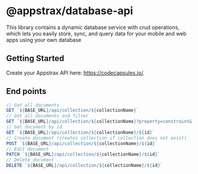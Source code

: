 # @appstrax/database-api

This library contains a dynamic database service with crud operations, which lets you easily store, sync, and query data for your mobile and web apps using your own database

## Getting Started

Create your Appstrax API here: https://codecapsules.io/.

## End points

```javascript
// Get all documents
GET `${BASE_URL}/api/collection/${collectionName}`
// Get all documents and filter
GET `${BASE_URL}/api/collection/${collectionName}?property=constraint&...`
// Get document by id
GET `${BASE_URL}/api/collection/${collectionName}/${id}`
// Create document (creates collection if collection does not exist)
POST `${BASE_URL}/api/collection/${collectionName}/${id}`
// Edit document
PATCH `${BASE_URL}/api/collection/${collectionName}/${id}`
// Delete document
DELETE `${BASE_URL}/api/collection/${collectionName}/${id}`
```
